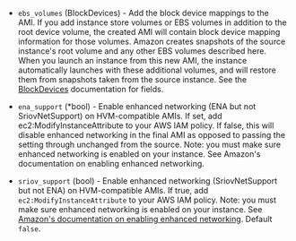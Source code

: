<!-- Code generated from the comments of the Config struct in builder/amazon/ebsvolume/builder.go; DO NOT EDIT MANUALLY -->

-   `ebs_volumes` (BlockDevices) - Add the block device mappings to the AMI. If you add instance store
    volumes or EBS volumes in addition to the root device volume, the
    created AMI will contain block device mapping information for those
    volumes. Amazon creates snapshots of the source instance's root volume
    and any other EBS volumes described here. When you launch an instance
    from this new AMI, the instance automatically launches with these
    additional volumes, and will restore them from snapshots taken from the
    source instance. See the [BlockDevices](#block-devices-configuration)
    documentation for fields.
    
-   `ena_support` (\*bool) - Enable enhanced networking (ENA but not SriovNetSupport) on
    HVM-compatible AMIs. If set, add ec2:ModifyInstanceAttribute to your AWS
    IAM policy. If false, this will disable enhanced networking in the final
    AMI as opposed to passing the setting through unchanged from the source.
    Note: you must make sure enhanced networking is enabled on your
    instance. See Amazon's documentation on enabling enhanced networking.
    
-   `sriov_support` (bool) - Enable enhanced networking (SriovNetSupport but not ENA) on
    HVM-compatible AMIs. If true, add `ec2:ModifyInstanceAttribute` to your
    AWS IAM policy. Note: you must make sure enhanced networking is enabled
    on your instance. See [Amazon's documentation on enabling enhanced
    networking](https://docs.aws.amazon.com/AWSEC2/latest/UserGuide/enhanced-networking.html#enabling_enhanced_networking).
    Default `false`.
    